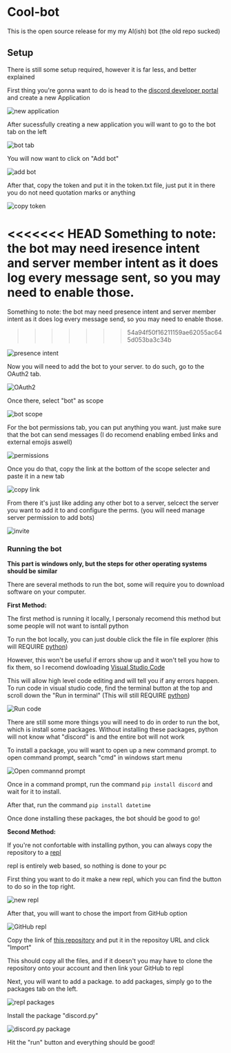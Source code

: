 # Cool-bot

This is the open source release for my my AI(ish) bot (the old repo sucked)

## Setup

There is still some setup required, however it is far less, and better explained

First thing you're gonna want to do is head to the [discord developer portal](https://discord.com/developers/applications) and create a new Application

![new application](images/new_app.png)

After sucessfully creating a new application you will want to go to the bot tab on the left

![bot tab](images/bot_tab.png)

You will now want to click on "Add bot"

![add bot](images/new_bot.png)

After that, copy the token and put it in the token.txt file, just put it in there you do not need quotation marks or anything

![copy token](images/copy_token.png)

<<<<<<< HEAD
Something to note: the bot may need iresence intent and server member intent as it does log every message sent, so you may need to enable those.
=======
Something to note: the bot may need presence intent and server member intent as it does log every message send, so you may need to enable those.
>>>>>>> 54a94f50f16211159ae62055ac645d053ba3c34b

![presence intent](images/intent.png)

Now you will need to add the bot to your server. to do such, go to the OAuth2 tab.

![OAuth2](images/auth.png)

Once there, select "bot" as scope

![bot scope](images/bot_scope.png)

For the bot permissions tab, you can put anything you want. just make sure that the bot can send messages (I do recomend enabling embed links and external emojis aswell)

![permissions](images/perms.png)

Once you do that, copy the link at the bottom of the scope selecter and paste it in a new tab

![copy link](images/copy_link.png)

From there it's just like adding any other bot to a server, selcect the server you want to add it to and configure the perms. (you will need manage server permission to add bots)

![invite](images/invite.png)

### Running the bot
**This part is windows only, but the steps for other operating systems should be similar**

There are several methods to run the bot, some will require you to download software on your computer.

**__First Method:__**

The first method is running it locally, I personaly recomend this method but some people will not want to isntall python

To run the bot locally, you can just double click the file in file explorer (this will REQUIRE [python](https://www.python.org/downloads))

However, this won't be useful if errors show up and it won't tell you how to fix them, so I recomend dowloading [Visual Studio Code](https://code.visualstudio.com/Download)

This will allow high level code editing and will tell you if any errors happen. To run code in visual studio code, find the terminal button at the top and scroll down the "Run in terminal" (This will still REQUIRE [python](https://www.python.org/downloads))

![Run code](images/vs_run.png)

There are still some more things you will need to do in order to run the bot, which is install some packages. Without installing these packages, python will not know what "discord" is and the entire bot will not work

To install a package, you will want to open up a new command prompt. to open command prompt, search "cmd" in windows start menu

![Open commannd prompt](images/new_cmd.png)

Once in a command prompt, run the command `pip install discord` and wait for it to install.

After that, run the command `pip install datetime`

Once done installing these packages, the bot should be good to go!

**__Second Method:__**

If you're not confortable with installing python, you can always copy the repository to a [repl](https://repl.it)

repl is entirely web based, so nothing is done to your pc

First thing you want to do it make a new repl, which you can find the button to do so in the top right.

![new repl](images/new_repl.png)

After that, you will want to chose the import from GitHub option

![GitHub repl](images/git_repo.png)

Copy the link of [this repository](https://github.com/deb06/Cool-bot) and put it in the repositoy URL and click "Import"

This should copy all the files, and if it doesn't you may have to clone the repository onto your account and then link your GitHub to repl

Next, you will want to add a package. to add packages, simply go to the packages tab on the left.

![repl packages](images/repl_packages.png)

Install the package "discord.py" 

![discord.py package](images/repl_discord.png)

Hit the "run" button and everything should be good!

